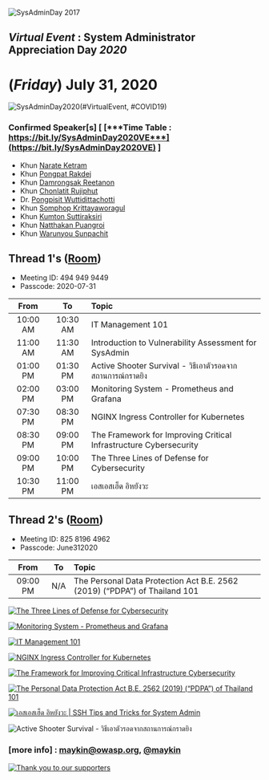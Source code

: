 
![](../2017/img/GroupPhoto.jpg "SysAdminDay 2017")

## ***Virtual Event*** : System Administrator Appreciation Day ***2020***
# **(*Friday*) July 31, 2020**

![](../Assets/SysAdminDay-2020.png "SysAdminDay2020(#VirtualEvent, #COVID19)")

### Confirmed Speaker[s] [ [***Time Table : https://bit.ly/SysAdminDay2020VE***](https://bit.ly/SysAdminDay2020VE) ]
+ Khun [Narate Ketram](https://www.facebook.com/koonnarate)
+ Khun [Pongpat Rakdej](https://www.facebook.com/pongpatrakdej)
+ Khun [Damrongsak Reetanon](https://www.facebook.com/damrongsak)
+ Khun [Chonlatit Rujiphut](https://www.facebook.com/Tsunakun27)
+ Dr. [Pongpisit Wuttidittachotti](https://www.facebook.com/pongpisitwutti)
+ Khun [Somphop Krittayaworagul](https://www.facebook.com/SK.Unavailable)
+ Khun [Kumton Suttiraksiri](https://www.facebook.com/kumton.s)
+ Khun [Natthakan Puangroi](https://www.facebook.com/natthapete)
+ Khun [Warunyou Sunpachit](https://www.facebook.com/howdoyoufeel.kenji)

## Thread 1's ([Room](https://us02web.zoom.us/j/4949499449?pwd=RE5Hc1QvTUZIbTFvZWtobEJNQlRmZz09))
+ Meeting ID: 494 949 9449
+ Passcode: 2020-07-31

| From      |      To    |  Topic                                                   |
|:---------:|:----------:|:---------------------------------------------------------|
| 10:00 AM  |  10:30 AM  | IT Management 101                                        |
| 11:00 AM  |  11:30 AM  | Introduction to Vulnerability Assessment for SysAdmin    |
| 01:00 PM  |  01:30 PM  | Active Shooter Survival - วิธีเอาตัวรอดจากสถานการณ์กราดยิง      |
| 02:00 PM  |  03:00 PM  | Monitoring System - Prometheus and Grafana               |
| 07:30 PM  |  08:30 PM  | NGINX Ingress Controller for Kubernetes                  |
| 08:30 PM  |  09:00 PM  | The Framework for Improving Critical Infrastructure Cybersecurity |
| 09:00 PM  |  10:00 PM  | The Three Lines of Defense for Cybersecurity             |
| 10:30 PM  |  11:00 PM  | เอสเอสเฮ็ด อิหยังวะ | SSH Tips and Tricks for System Admin    |

## Thread 2's ([Room](https://us02web.zoom.us/j/82581964962?pwd=dVZlRzBvT3FNS1dCM0NNMHEva1dTdz09))
+ Meeting ID: 825 8196 4962
+ Passcode: June312020

| From      |      To    |  Topic                                                   |
|:---------:|:----------:|:---------------------------------------------------------|
| 09:00 PM  |  N/A       | The Personal Data Protection Act B.E. 2562 (2019) (“PDPA”) of Thailand 101 |                                        |



[![](Topics/Three-line-of-defense.png "The Three Lines of Defense for Cybersecurity")](https://www.facebook.com/photo.php?fbid=10221024530736847)

[![](Topics/Monitoring-System.png "Monitoring System - Prometheus and Grafana")](https://www.facebook.com/photo.php?fbid=10221030009953824)

[![](Topics/IT-Management-101.png "IT Management 101")](https://www.facebook.com/photo.php?fbid=10221037766267727)

[![](Topics/NGINX.jpg "NGINX Ingress Controller for Kubernetes")](https://www.facebook.com/photo.php?fbid=10221041373357902)

[![](Topics/NIST.jpg "The Framework for Improving Critical Infrastructure Cybersecurity")](https://www.facebook.com/photo.php?fbid=10221041586643234)

[![](Topics/PDPA.jpg "The Personal Data Protection Act B.E. 2562 (2019) (“PDPA”) of Thailand 101")](https://www.facebook.com/photo.php?fbid=10221045554862437)

[![](Topics/SSH-Tips.jpg "เอสเอสเฮ็ด อิหยังวะ | SSH Tips and Tricks for System Admin")](https://www.facebook.com/photo.php?fbid=10217376311587208)

![](Topics/Active-Shooter.jpg "Active Shooter Survival - วิธีเอาตัวรอดจากสถานการณ์กราดยิง")


### [more info] : <maykin@owasp.org>, [@maykin](https://line.me/R/ti/p/%40maykin)



[![](Supporters/VolunteXTH.jpg "Thank you to our supporters")](https://VolunteX.github.io)